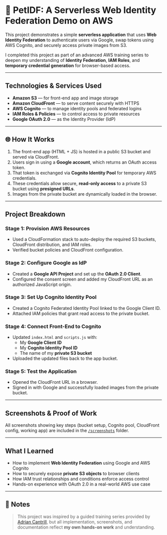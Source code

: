 # 🐾 PetIDF: A Serverless Web Identity Federation Demo on AWS

This project demonstrates a simple **serverless application** that uses **Web Identity Federation** to authenticate users via Google, swap tokens using AWS Cognito, and securely access private images from S3.

I completed this project as part of an advanced AWS training series to deepen my understanding of **Identity Federation**, **IAM Roles**, and **temporary credential generation** for browser-based access.

---

##  Technologies & Services Used

- **Amazon S3** — for front-end app and image storage
- **Amazon CloudFront** — to serve content securely with HTTPS
- **AWS Cognito** — to manage identity pools and federated logins
- **IAM Roles & Policies** — to control access to private resources
- **Google OAuth 2.0** — as the Identity Provider (IdP)

---

## 🌐 How It Works

1. The front-end app (HTML + JS) is hosted in a public S3 bucket and served via CloudFront.
2. Users sign in using a **Google account**, which returns an OAuth access token.
3. That token is exchanged via **Cognito Identity Pool** for temporary AWS credentials.
4. These credentials allow secure, **read-only access** to a private S3 bucket using **presigned URLs**.
5. Images from the private bucket are dynamically loaded in the browser.

---

## Project Breakdown

### Stage 1: Provision AWS Resources
- Used a CloudFormation stack to auto-deploy the required S3 buckets, CloudFront distribution, and IAM roles.
- Verified bucket policies and CloudFront configuration.

### Stage 2: Configure Google as IdP
- Created a **Google API Project** and set up the **OAuth 2.0 Client**.
- Configured the consent screen and added my CloudFront URL as an authorized JavaScript origin.

### Stage 3: Set Up Cognito Identity Pool
- Created a Cognito Federated Identity Pool linked to the Google Client ID.
- Attached IAM policies that grant read access to the private bucket.

### Stage 4: Connect Front-End to Cognito
- Updated `index.html` and `scripts.js` with:
  - My **Google Client ID**
  - My **Cognito Identity Pool ID**
  - The name of my **private S3 bucket**
- Uploaded the updated files back to the app bucket.

### Stage 5: Test the Application
- Opened the CloudFront URL in a browser.
- Signed in with Google and successfully loaded images from the private bucket.

---

## Screenshots & Proof of Work

All screenshots showing key steps (bucket setup, Cognito pool, CloudFront config, working app) are included in the [`/screenshots`](./screenshots) folder.

---

## What I Learned

- How to implement **Web Identity Federation** using Google and AWS Cognito
- How to securely expose **private S3 objects** to browser clients
- How IAM trust relationships and conditions enforce access control
- Hands-on experience with OAuth 2.0 in a real-world AWS use case

---

## 📎 Notes

> This project was inspired by a guided training series provided by [Adrian Cantrill](https://learn.cantrill.io), but all implementation, screenshots, and documentation reflect **my own hands-on work** and understanding.
